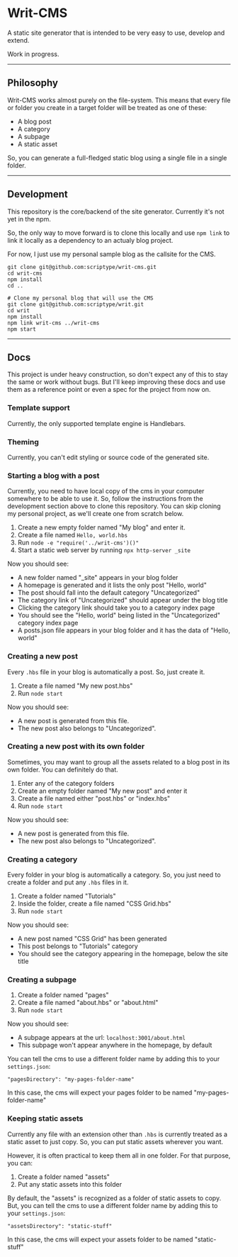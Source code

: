 # Writ-CMS

A static site generator that is intended to be very easy to use, develop and extend.

Work in progress.

***

## Philosophy

Writ-CMS works almost purely on the file-system. This means that every file or folder
you create in a target folder will be treated as one of these:

- A blog post
- A category
- A subpage
- A static asset

So, you can generate a full-fledged static blog using a single file in a single folder.

***

## Development

This repository is the core/backend of the site generator. Currently it's not
yet in the npm.

So, the only way to move forward is to clone this locally and use
`npm link` to link it locally as a dependency to an actualy blog project.

For now, I just use my personal sample blog as the callsite for the CMS.

```
git clone git@github.com:scriptype/writ-cms.git
cd writ-cms
npm install
cd ..

# Clone my personal blog that will use the CMS
git clone git@github.com:scriptype/writ.git
cd writ
npm install
npm link writ-cms ../writ-cms
npm start
```

***

## Docs

This project is under heavy construction, so don't expect any of this to stay the same
or work without bugs. But I'll keep improving these docs and use them as a reference
point or even a spec for the project from now on.

### Template support

Currently, the only supported template engine is Handlebars.


### Theming

Currently, you can't edit styling or source code of the generated site.

### Starting a blog with a post

Currently, you need to have local copy of the cms in your computer somewhere to
be able to use it. So, follow the instructions from the development section above
to clone this repository. You can skip cloning my personal project, as we'll create
one from scratch below.

1) Create a new empty folder named "My blog" and enter it.
2) Create a file named `Hello, world.hbs`
3) Run `node -e "require('../writ-cms')()"`
4) Start a static web server by running `npx http-server _site`

Now you should see:

- A new folder named "\_site" appears in your blog folder
- A homepage is generated and it lists the only post "Hello, world"
- The post should fall into the default category "Uncategorized"
- The category link of "Uncategorized" should appear under the blog title
- Clicking the category link should take you to a category index page
- You should see the "Hello, world" being listed in the "Uncategorized" category index page
- A posts.json file appears in your blog folder and it has the data of "Hello, world"

### Creating a new post

Every `.hbs` file in your blog is automatically a post. So, just create it.

1) Create a file named "My new post.hbs"
2) Run `node start`

Now you should see:

- A new post is generated from this file.
- The new post also belongs to "Uncategorized".

### Creating a new post with its own folder

Sometimes, you may want to group all the assets related to a blog post in its
own folder. You can definitely do that.

1) Enter any of the category folders
2) Create an empty folder named "My new post" and enter it
3) Create a file named either "post.hbs" or "index.hbs"
4) Run `node start`

Now you should see:

- A new post is generated from this file.
- The new post also belongs to "Uncategorized".

### Creating a category

Every folder in your blog is automatically a category. So, you just need to create
a folder and put any `.hbs` files in it.

1) Create a folder named "Tutorials"
2) Inside the folder, create a file named "CSS Grid.hbs"
3) Run `node start`

Now you should see:

- A new post named "CSS Grid" has been generated
- This post belongs to "Tutorials" category
- You should see the category appearing in the homepage, below the site title

### Creating a subpage

1) Create a folder named "pages"
2) Create a file named "about.hbs" or "about.html"
3) Run `node start`

Now you should see:

- A subpage appears at the url: `localhost:3001/about.html`
- This subpage won't appear anywhere in the homepage, by default

You can tell the cms to use a different folder name by adding this to your `settings.json`:

```
"pagesDirectory": "my-pages-folder-name"
```

In this case, the cms will expect your pages folder to be named "my-pages-folder-name"

### Keeping static assets

Currently any file with an extension other than `.hbs` is currently treated as a
static asset to just copy. So, you can put static assets wherever you want.

However, it is often practical to keep them all in one folder. For that purpose,
you can:

1) Create a folder named "assets"
2) Put any static assets into this folder

By default, the "assets" is recognized as a folder of static assets to copy. But,
you can tell the cms to use a different folder name by adding this to your `settings.json`:

```
"assetsDirectory": "static-stuff"
```

In this case, the cms will expect your assets folder to be named "static-stuff"
